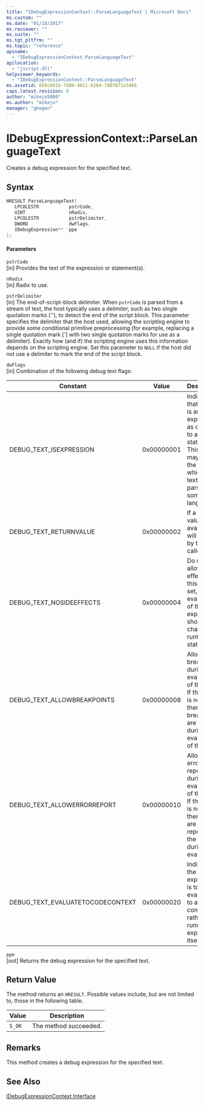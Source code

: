 ```yaml
---
title: "IDebugExpressionContext::ParseLanguageText | Microsoft Docs"
ms.custom: ""
ms.date: "01/18/2017"
ms.reviewer: ""
ms.suite: ""
ms.tgt_pltfrm: ""
ms.topic: "reference"
apiname: 
  - "IDebugExpressionContext.ParseLanguageText"
apilocation: 
  - "jscript.dll"
helpviewer_keywords: 
  - "IDebugExpressionContext::ParseLanguageText"
ms.assetid: 650cb016-7d80-4011-b264-780f871a3466
caps.latest.revision: 8
author: "mikejo5000"
ms.author: "mikejo"
manager: "ghogen"
---
```

# IDebugExpressionContext::ParseLanguageText
Creates a debug expression for the specified text.  
  
## Syntax  
  
```cpp
HRESULT ParseLanguageText(  
   LPCOLESTR           pstrCode,  
   UINT                nRadix,  
   LPCOLESTR           pstrDelimiter,  
   DWORD               dwFlags,  
   IDebugExpression**  ppe  
);  
```  
  
#### Parameters  
 `pstrCode`  
 [in] Provides the text of the expression or statement(s).  
  
 `nRadix`  
 [in] Radix to use.  
  
 `pstrDelimiter`  
 [in] The end-of-script-block delimiter. When `pstrCode` is parsed from a stream of text, the host typically uses a delimiter, such as two single quotation marks (''), to detect the end of the script block. This parameter specifies the delimiter that the host used, allowing the scripting engine to provide some conditional primitive preprocessing (for example, replacing a single quotation mark ['] with two single quotation marks for use as a delimiter). Exactly how (and if) the scripting engine uses this information depends on the scripting engine. Set this parameter to `NULL` if the host did not use a delimiter to mark the end of the script block.  
  
 `dwFlags`  
 [in] Combination of the following debug text flags:  
  
|Constant|Value|Description|  
|--------------|-----------|-----------------|  
|DEBUG_TEXT_ISEXPRESSION|0x00000001|Indicates that the text is an expression as opposed to a statement. This flag may affect the way in which the text is parsed by some languages.|  
|DEBUG_TEXT_RETURNVALUE|0x00000002|If a return value is available, it will be used by the caller.|  
|DEBUG_TEXT_NOSIDEEFFECTS|0x00000004|Do not allow side effects. If this flag is set, the evaluation of the expression should change no runtime state.|  
|DEBUG_TEXT_ALLOWBREAKPOINTS|0x00000008|Allows breakpoints during the evaluation of the text. If this flag is not set then breakpoints are ignored during the evaluation of the text.|  
|DEBUG_TEXT_ALLOWERRORREPORT|0x00000010|Allows error reports during the evaluation of the text. If this flag is not set then errors are not reported to the host during the evaluation.|  
|DEBUG_TEXT_EVALUATETOCODECONTEXT|0x00000020|Indicates the expression is to be evaluated to a code context rather than running the expression itself|  
  
 `ppe`  
 [out] Returns the debug expression for the specified text.  
  
## Return Value  
 The method returns an `HRESULT`. Possible values include, but are not limited to, those in the following table.  
  
|Value|Description|  
|-----------|-----------------|  
|`S_OK`|The method succeeded.|  
  
## Remarks  
 This method creates a debug expression for the specified text.  
  
## See Also  
 [IDebugExpressionContext Interface](../../winscript/reference/idebugexpressioncontext-interface.md)